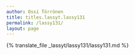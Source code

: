 ```yaml
---
author: Ossi Törrönen
title: titles.lassyt.lassy131
permalink: /lassy131/
layout: page
---
```

{% translate_file _lassyt/lassy131/lassy131.md %}